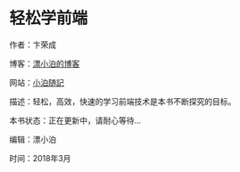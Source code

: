 # 轻松学前端

作者：卞荣成

博客：[漂小泊的博客](https://www.itsolotime.com/blog)

网站：[小泊随記](https://www.itsolotime.com)

描述：轻松，高效，快速的学习前端技术是本书不断探究的目标。

本书状态：正在更新中，请耐心等待…

编辑：漂小泊

时间：2018年3月


